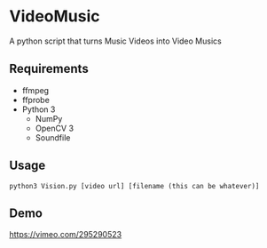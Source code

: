 # VideoMusic
A python script that turns Music Videos into Video Musics

## Requirements
  - ffmpeg
  - ffprobe
  - Python 3
    - NumPy
    - OpenCV 3
    - Soundfile
  
## Usage

  ```python3 Vision.py [video url] [filename (this can be whatever)]```

## Demo
https://vimeo.com/295290523
